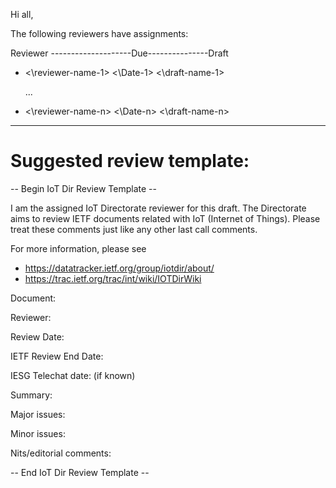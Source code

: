 Hi all,

The following reviewers have assignments:


Reviewer --------------------Due---------------Draft

* <\reviewer-name-1\>     <\Date-1\>      <\draft-name-1\>
           
  ...
  
* <\reviewer-name-n\>     <\Date-n\>      <\draft-name-n\> 



-------------------------------------------------------
# Suggested review template:

-- Begin IoT Dir Review Template --

I am the assigned IoT Directorate reviewer for this draft. The Directorate aims to review IETF documents related with IoT (Internet of Things). Please treat these comments just like any other last call comments.

For more information, please see

- https://datatracker.ietf.org/group/iotdir/about/
- https://trac.ietf.org/trac/int/wiki/IOTDirWiki 

Document:

Reviewer:

Review Date:

IETF Review End Date:

IESG Telechat date: (if known)

Summary:

Major issues:

Minor issues:

Nits/editorial comments:

-- End IoT Dir Review Template --
